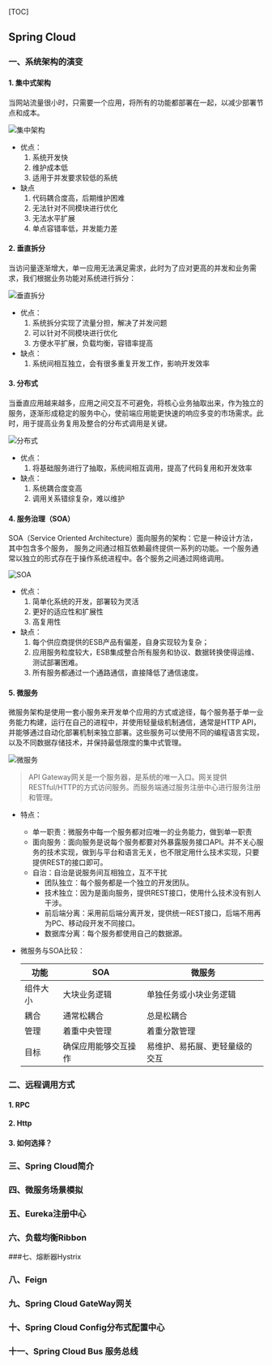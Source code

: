[TOC]

## Spring Cloud

### 一、系统架构的演变

#### 1. 集中式架构

当网站流量很小时，只需要一个应用，将所有的功能都部署在一起，以减少部署节点和成本。

![集中架构](img\集中式架构.png)

- 优点：
  1. 系统开发快
  2. 维护成本低
  3. 适用于并发要求较低的系统
- 缺点
  1. 代码耦合度高，后期维护困难
  2. 无法针对不同模块进行优化
  3. 无法水平扩展
  4. 单点容错率低，并发能力差

#### 2. 垂直拆分

当访问量逐渐增大，单一应用无法满足需求，此时为了应对更高的并发和业务需求，我们根据业务功能对系统进行拆分：

![垂直拆分](img\垂直拆分.png)

- 优点：
  1. 系统拆分实现了流量分担，解决了并发问题
  2. 可以针对不同模块进行优化
  3. 方便水平扩展，负载均衡，容错率提高
- 缺点：
  1. 系统间相互独立，会有很多重复开发工作，影响开发效率

#### 3. 分布式

当垂直应用越来越多，应用之间交互不可避免，将核心业务抽取出来，作为独立的服务，逐渐形成稳定的服务中心，使前端应用能更快速的响应多变的市场需求。此时，用于提高业务复用及整合的分布式调用是关键。

![分布式](img\分布式.png)

- 优点：
  1. 将基础服务进行了抽取，系统间相互调用，提高了代码复用和开发效率
- 缺点：
  1. 系统耦合度变高
  2. 调用关系错综复杂，难以维护

#### 4. 服务治理（SOA）

SOA（Service Oriented Architecture）面向服务的架构：它是一种设计方法，其中包含多个服务， 服务之间通过相互依赖最终提供一系列的功能。一个服务通常以独立的形式存在于操作系统进程中。各个服务之间通过网络调用。

![SOA](img\SOA.png)

- 优点：
  1. 简单化系统的开发，部署较为灵活
  2. 更好的适应性和扩展性
  3. 高复用性
- 缺点：
  1. 每个供应商提供的ESB产品有偏差，自身实现较为复杂；
  2. 应用服务粒度较大，ESB集成整合所有服务和协议、数据转换使得运维、测试部署困难。
  3. 所有服务都通过一个通路通信，直接降低了通信速度。

#### 5. 微服务

微服务架构是使用一套小服务来开发单个应用的方式或途径，每个服务基于单一业务能力构建，运行在自己的进程中，并使用轻量级机制通信，通常是HTTP API，并能够通过自动化部署机制来独立部署。这些服务可以使用不同的编程语言实现，以及不同数据存储技术，并保持最低限度的集中式管理。

![微服务](img\微服务.png)

> API Gateway网关是一个服务器，是系统的唯一入口。网关提供RESTful/HTTP的方式访问服务。而服务端通过服务注册中心进行服务注册和管理。

- 特点：

  - 单一职责：微服务中每一个服务都对应唯一的业务能力，做到单一职责
  - 面向服务：面向服务是说每个服务都要对外暴露服务接口API。并不关心服务的技术实现，做到与平台和语言无关，也不限定用什么技术实现，只要提供REST的接口即可。
  - 自治：自治是说服务间互相独立，互不干扰
    - 团队独立：每个服务都是一个独立的开发团队。
    - 技术独立：因为是面向服务，提供REST接口，使用什么技术没有别人干涉。
    - 前后端分离：采用前后端分离开发，提供统一REST接口，后端不用再为PC、移动段开发不同接口。
    - 数据库分离：每个服务都使用自己的数据源。

- 微服务与SOA比较：

  | 功能     | SOA                  | 微服务                         |
  | -------- | -------------------- | ------------------------------ |
  | 组件大小 | 大块业务逻辑         | 单独任务或小块业务逻辑         |
  | 耦合     | 通常松耦合           | 总是松耦合                     |
  | 管理     | 着重中央管理         | 着重分散管理                   |
  | 目标     | 确保应用能够交互操作 | 易维护、易拓展、更轻量级的交互 |

### 二、远程调用方式

#### 1. RPC

#### 2. Http

#### 3. 如何选择？

### 三、Spring Cloud简介

### 四、微服务场景模拟

### 五、Eureka注册中心

### 六、负载均衡Ribbon

###七、熔断器Hystrix

### 八、Feign

### 九、Spring Cloud GateWay网关

### 十、Spring Cloud Config分布式配置中心

### 十一、Spring Cloud Bus 服务总线





